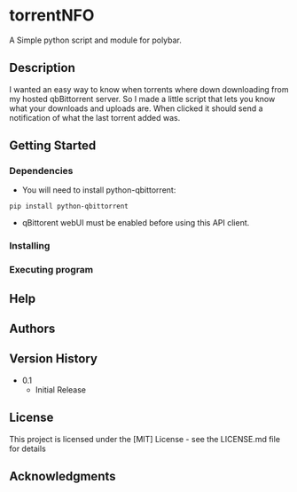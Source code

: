 # torrentNFO

A Simple python script and module for polybar. 

## Description

I wanted an easy way to know when torrents where down downloading from my hosted qbBittorrent server. So I made a little script that lets you know what your downloads and uploads are. When clicked it should send a notification of what the last torrent added was. 

## Getting Started

### Dependencies

* You will need to install python-qbittorrent:
```
pip install python-qbittorrent
```
* qBittorent webUI must be enabled before using this API client. 

### Installing



### Executing program



## Help



## Authors


## Version History


* 0.1
    * Initial Release

## License

This project is licensed under the [MIT] License - see the LICENSE.md file for details

## Acknowledgments
